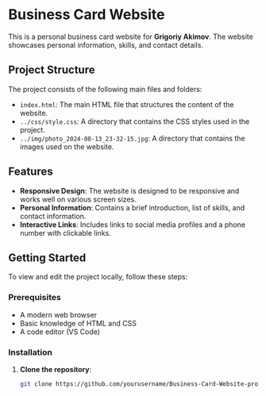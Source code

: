 # Business Card Website

This is a personal business card website for **Grigoriy Akimov**. The website showcases personal information, skills, and contact details.

## Project Structure

The project consists of the following main files and folders:

- `index.html`: The main HTML file that structures the content of the website.
- `../css/style.css`: A directory that contains the CSS styles used in the project.
- `../img/photo_2024-08-13_23-32-15.jpg`: A directory that contains the images used on the website.

## Features

- **Responsive Design**: The website is designed to be responsive and works well on various screen sizes.
- **Personal Information**: Contains a brief introduction, list of skills, and contact information.
- **Interactive Links**: Includes links to social media profiles and a phone number with clickable links.

## Getting Started

To view and edit the project locally, follow these steps:

### Prerequisites

- A modern web browser
- Basic knowledge of HTML and CSS
- A code editor (VS Code)

### Installation

1. **Clone the repository**:
   ```bash
   git clone https://github.com/yourusername/Business-Card-Website-project.git

